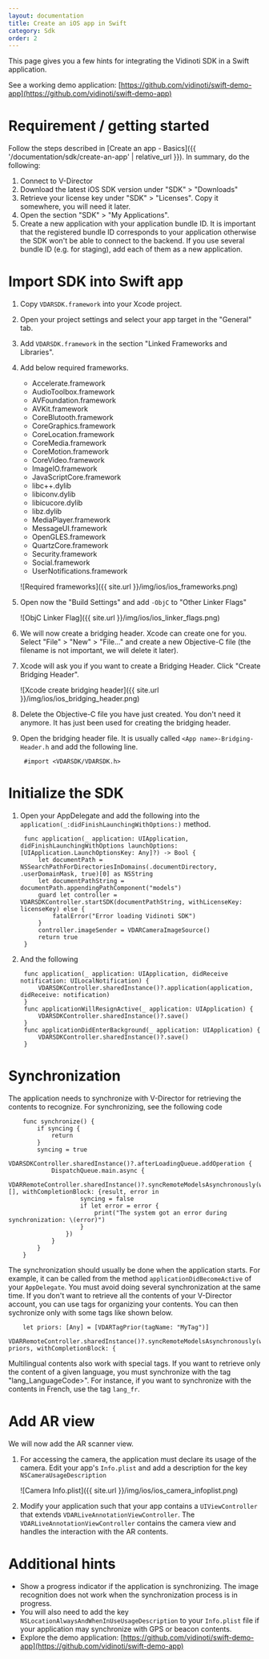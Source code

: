 ```yaml
---
layout: documentation
title: Create an iOS app in Swift
category: Sdk
order: 2
---
```


This page gives you a few hints for integrating the Vidinoti SDK in a Swift application.

See a working demo application: [https://github.com/vidinoti/swift-demo-app](https://github.com/vidinoti/swift-demo-app)

# Requirement / getting started

Follow the steps described in [Create an app - Basics]({{ '/documentation/sdk/create-an-app' | relative_url }}). In summary, do the following:

1. Connect to V-Director
2. Download the latest iOS SDK version under "SDK" > "Downloads"
3. Retrieve your license key under "SDK" > "Licenses". Copy it somewhere, you will need it later.
4. Open the section "SDK" > "My Applications".
5. Create a new application with your application bundle ID. It is important that the registered bundle ID corresponds to your application otherwise the SDK won't be able to connect to the backend. If you use several bundle ID (e.g. for staging), add each of them as a new application.

# Import SDK into Swift app

1. Copy `VDARSDK.framework` into your Xcode project.
2. Open your project settings and select your app target in the "General" tab.
3. Add `VDARSDK.framework` in the section "Linked Frameworks and Libraries".
4. Add below required frameworks.

    - Accelerate.framework
    - AudioToolbox.framework
    - AVFoundation.framework
    - AVKit.framework
    - CoreBlutooth.framework
    - CoreGraphics.framework
    - CoreLocation.framework
    - CoreMedia.framework
    - CoreMotion.framework
    - CoreVideo.framework
    - ImageIO.framework
    - JavaScriptCore.framework
    - libc++.dylib
    - libiconv.dylib
    - libicucore.dylib
    - libz.dylib
    - MediaPlayer.framework
    - MessageUI.framework
    - OpenGLES.framework
    - QuartzCore.framework
    - Security.framework
    - Social.framework
    - UserNotifications.framework

    ![Required frameworks]({{ site.url }}/img/ios/ios_frameworks.png)

5. Open now the "Build Settings" and add `-ObjC` to "Other Linker Flags"

    ![ObjC Linker Flag]({{ site.url }}/img/ios/ios_linker_flags.png)

6. We will now create a bridging header. Xcode can create one for you. Select "File" > "New" > "File..." and create a new Objective-C file (the filename is not important, we will delete it later).
7. Xcode will ask you if you want to create a Bridging Header. Click "Create Bridging Header".

    ![Xcode create bridging header]({{ site.url }}/img/ios/ios_bridging_header.png)

8. Delete the Objective-C file you have just created. You don't need it anymore. It has just been used for creating the bridging header.
9. Open the bridging header file. It is usually called `<App name>-Bridging-Header.h` and add the following line.

        #import <VDARSDK/VDARSDK.h>

# Initialize the SDK

1. Open your AppDelegate and add the following into the `application(_:didFinishLaunchingWithOptions:)` method.

        func application(_ application: UIApplication, didFinishLaunchingWithOptions launchOptions: [UIApplication.LaunchOptionsKey: Any]?) -> Bool {
            let documentPath = NSSearchPathForDirectoriesInDomains(.documentDirectory, .userDomainMask, true)[0] as NSString
            let documentPathString = documentPath.appendingPathComponent("models")
            guard let controller = VDARSDKController.startSDK(documentPathString, withLicenseKey: licenseKey) else {
                fatalError("Error loading Vidinoti SDK")
            }
            controller.imageSender = VDARCameraImageSource()
            return true
        }

2. And the following

        func application(_ application: UIApplication, didReceive notification: UILocalNotification) {
            VDARSDKController.sharedInstance()?.application(application, didReceive: notification)
        }
        func applicationWillResignActive(_ application: UIApplication) {
            VDARSDKController.sharedInstance()?.save()
        }
        func applicationDidEnterBackground(_ application: UIApplication) {
            VDARSDKController.sharedInstance()?.save()
        }

# Synchronization

The application needs to synchronize with V-Director for retrieving the contents to recognize. For synchronizing, see the following code

        func synchronize() {
            if syncing {
                return
            }
            syncing = true
            VDARSDKController.sharedInstance()?.afterLoadingQueue.addOperation {
                DispatchQueue.main.async {
                    VDARRemoteController.sharedInstance()?.syncRemoteModelsAsynchronously(withPriors: [], withCompletionBlock: {result, error in
                        syncing = false
                        if let error = error {
                            print("The system got an error during synchronization: \(error)")
                        }
                    })
                }
            }
        }

The synchronization should usually be done when the application starts. For example, it can be called from the method `applicationDidBecomeActive` of your `AppDelegate`.
You must avoid doing several synchronization at the same time.
If you don't want to retrieve all the contents of your V-Director account, you can use tags for organizing your contents. You can then sychronize only with some tags like shown below.

        let priors: [Any] = [VDARTagPrior(tagName: "MyTag")]
        VDARRemoteController.sharedInstance()?.syncRemoteModelsAsynchronously(withPriors: priors, withCompletionBlock: {

Multilingual contents also work with special tags. If you want to retrieve only the content of a given language, you must synchronize with the tag "lang_LanguageCode>". For instance, if you want to synchronize with the contents in French, use the tag `lang_fr`.

# Add AR view

We will now add the AR scanner view.

1. For accessing the camera, the application must declare its usage of the camera. Edit your app's `Info.plist` and add a description for the key `NSCameraUsageDescription`

    ![Camera Info.plist]({{ site.url }}/img/ios/ios_camera_infoplist.png)

2. Modify your application such that your app contains a `UIViewController` that extends `VDARLiveAnnotationViewController`. The `VDARLiveAnnotationViewController` contains the camera view and handles the interaction with the AR contents.

# Additional hints

* Show a progress indicator if the application is synchronizing. The image recognition does not work when the synchronization process is in progress.
* You will also need to add the key `NSLocationAlwaysAndWhenInUseUsageDescription` to your `Info.plist` file if your application may synchronize with GPS or beacon contents.
* Explore the demo application: [https://github.com/vidinoti/swift-demo-app](https://github.com/vidinoti/swift-demo-app)
